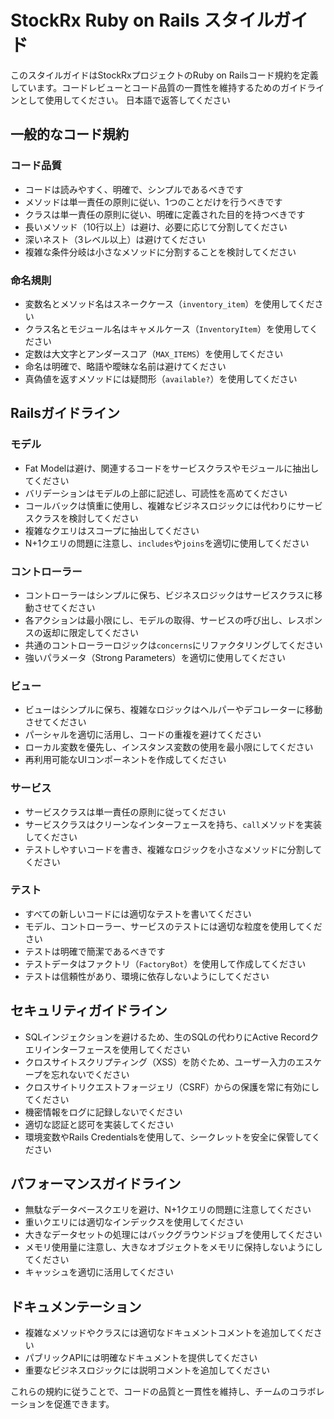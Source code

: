# StockRx Ruby on Rails スタイルガイド

このスタイルガイドはStockRxプロジェクトのRuby on Railsコード規約を定義しています。コードレビューとコード品質の一貫性を維持するためのガイドラインとして使用してください。
日本語で返答してください

## 一般的なコード規約

### コード品質

- コードは読みやすく、明確で、シンプルであるべきです
- メソッドは単一責任の原則に従い、1つのことだけを行うべきです
- クラスは単一責任の原則に従い、明確に定義された目的を持つべきです
- 長いメソッド（10行以上）は避け、必要に応じて分割してください
- 深いネスト（3レベル以上）は避けてください
- 複雑な条件分岐は小さなメソッドに分割することを検討してください

### 命名規則

- 変数名とメソッド名はスネークケース（`inventory_item`）を使用してください
- クラス名とモジュール名はキャメルケース（`InventoryItem`）を使用してください
- 定数は大文字とアンダースコア（`MAX_ITEMS`）を使用してください
- 命名は明確で、略語や曖昧な名前は避けてください
- 真偽値を返すメソッドには疑問形（`available?`）を使用してください

## Railsガイドライン

### モデル

- Fat Modelは避け、関連するコードをサービスクラスやモジュールに抽出してください
- バリデーションはモデルの上部に記述し、可読性を高めてください
- コールバックは慎重に使用し、複雑なビジネスロジックには代わりにサービスクラスを検討してください
- 複雑なクエリはスコープに抽出してください
- N+1クエリの問題に注意し、`includes`や`joins`を適切に使用してください

### コントローラー

- コントローラーはシンプルに保ち、ビジネスロジックはサービスクラスに移動させてください
- 各アクションは最小限にし、モデルの取得、サービスの呼び出し、レスポンスの返却に限定してください
- 共通のコントローラーロジックは`concerns`にリファクタリングしてください
- 強いパラメータ（Strong Parameters）を適切に使用してください

### ビュー

- ビューはシンプルに保ち、複雑なロジックはヘルパーやデコレーターに移動させてください
- パーシャルを適切に活用し、コードの重複を避けてください
- ローカル変数を優先し、インスタンス変数の使用を最小限にしてください
- 再利用可能なUIコンポーネントを作成してください

### サービス

- サービスクラスは単一責任の原則に従ってください
- サービスクラスはクリーンなインターフェースを持ち、`call`メソッドを実装してください
- テストしやすいコードを書き、複雑なロジックを小さなメソッドに分割してください

### テスト

- すべての新しいコードには適切なテストを書いてください
- モデル、コントローラー、サービスのテストには適切な粒度を使用してください
- テストは明確で簡潔であるべきです
- テストデータはファクトリ（`FactoryBot`）を使用して作成してください
- テストは信頼性があり、環境に依存しないようにしてください

## セキュリティガイドライン

- SQLインジェクションを避けるため、生のSQLの代わりにActive Recordクエリインターフェースを使用してください
- クロスサイトスクリプティング（XSS）を防ぐため、ユーザー入力のエスケープを忘れないでください
- クロスサイトリクエストフォージェリ（CSRF）からの保護を常に有効にしてください
- 機密情報をログに記録しないでください
- 適切な認証と認可を実装してください
- 環境変数やRails Credentialsを使用して、シークレットを安全に保管してください

## パフォーマンスガイドライン

- 無駄なデータベースクエリを避け、N+1クエリの問題に注意してください
- 重いクエリには適切なインデックスを使用してください
- 大きなデータセットの処理にはバックグラウンドジョブを使用してください
- メモリ使用量に注意し、大きなオブジェクトをメモリに保持しないようにしてください
- キャッシュを適切に活用してください

## ドキュメンテーション

- 複雑なメソッドやクラスには適切なドキュメントコメントを追加してください
- パブリックAPIには明確なドキュメントを提供してください
- 重要なビジネスロジックには説明コメントを追加してください

これらの規約に従うことで、コードの品質と一貫性を維持し、チームのコラボレーションを促進できます。
